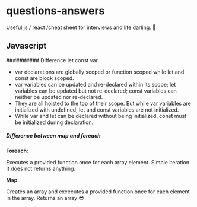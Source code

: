 # questions-answers
Useful js / react /cheat sheet for interviews and life darling. :star_struck:	

## Javascript

########## Difference let const var

- var declarations are globally scoped or function scoped while let and const are block scoped.
- var variables can be updated and re-declared within its scope; let variables can be updated but not re-declared; const variables can neither be updated nor re-declared.
- They are all hoisted to the top of their scope. But while var variables are initialized with undefined, let and const variables are not initialized.
- While var and let can be declared without being initialized, const must be initialized during declaration.

##### Difference between map and foreach

**Foreach**:

Executes a provided function once for each array element.
Simple iteration.
It does not returns anything.


**Map**

Creates an array and excecutes a provided function once for each element in the array.
Returns an array :sunglasses:	
